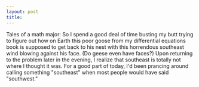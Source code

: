 ```yaml
---
layout: post
title: 
---
```


Tales of a math major: So I spend a good deal of time busting my butt trying to figure out how on Earth this poor goose from my differential equations book is supposed to get back to his nest with this horrendous southeast wind blowing against his face. (Do geese even have faces?) Upon returning to the problem later in the evening, I realize that southeast is totally not where I thought it was. For a good part of today, I'd been prancing around calling something "southeast" when most people would have said "southwest."
